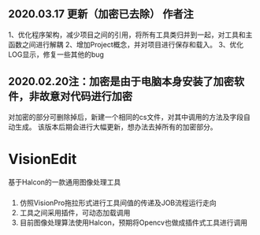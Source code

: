 ## 2020.03.17 更新（加密已去除） 作者注 
1、优化程序架构，减少项目之间的引用，将所有工具类归并到一起，对工具和主函数之间进行解耦
2、增加Project概念，并对项目进行保存和载入。
3、优化LOG显示，修复一些其他的bug

## 2020.02.20注：加密是由于电脑本身安装了加密软件，非故意对代码进行加密
 对加密的部分可删除掉后，新建一个相同的cs文件，对其中调用的方法及字段自动生成。
 该版本后期会进行大幅更新，想办法去掉所有的加密部分。

# VisionEdit
基于Halcon的一款通用图像处理工具
###
1. 仿照VisionPro拖拉形式进行工具间值的传递及JOB流程运行走向
2. 工具之间采用插件，可动态加载调用
3. 目前图像处理算法使用Halcon，预期将Opencv也做成插件式工具进行调用
